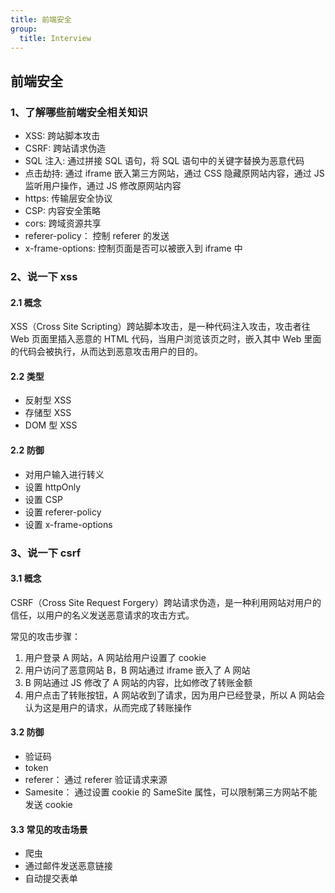```yaml
---
title: 前端安全
group:
  title: Interview
---
```


## 前端安全

### 1、了解哪些前端安全相关知识

- XSS: 跨站脚本攻击
- CSRF: 跨站请求伪造
- SQL 注入: 通过拼接 SQL 语句，将 SQL 语句中的关键字替换为恶意代码
- 点击劫持: 通过 iframe 嵌入第三方网站，通过 CSS 隐藏原网站内容，通过 JS 监听用户操作，通过 JS 修改原网站内容
- https: 传输层安全协议
- CSP: 内容安全策略
- cors: 跨域资源共享
- referer-policy： 控制 referer 的发送
- x-frame-options: 控制页面是否可以被嵌入到 iframe 中

### 2、说一下 xss

#### 2.1 概念

XSS（Cross Site Scripting）跨站脚本攻击，是一种代码注入攻击，攻击者往 Web 页面里插入恶意的 HTML 代码，当用户浏览该页之时，嵌入其中 Web 里面的代码会被执行，从而达到恶意攻击用户的目的。

#### 2.2 类型

- 反射型 XSS
- 存储型 XSS
- DOM 型 XSS

#### 2.2 防御

- 对用户输入进行转义
- 设置 httpOnly
- 设置 CSP
- 设置 referer-policy
- 设置 x-frame-options

### 3、说一下 csrf

#### 3.1 概念

CSRF（Cross Site Request Forgery）跨站请求伪造，是一种利用网站对用户的信任，以用户的名义发送恶意请求的攻击方式。

常见的攻击步骤：

1. 用户登录 A 网站，A 网站给用户设置了 cookie
2. 用户访问了恶意网站 B，B 网站通过 iframe 嵌入了 A 网站
3. B 网站通过 JS 修改了 A 网站的内容，比如修改了转账金额
4. 用户点击了转账按钮，A 网站收到了请求，因为用户已经登录，所以 A 网站会认为这是用户的请求，从而完成了转账操作

#### 3.2 防御

- 验证码
- token
- referer： 通过 referer 验证请求来源
- Samesite： 通过设置 cookie 的 SameSite 属性，可以限制第三方网站不能发送 cookie

#### 3.3 常见的攻击场景

- 爬虫
- 通过邮件发送恶意链接
- 自动提交表单
